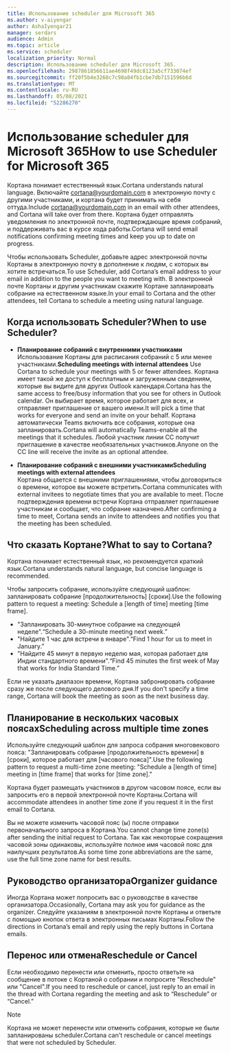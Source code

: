 ```yaml
---
title: Использование scheduler для Microsoft 365
ms.author: v-aiyengar
author: AshaIyengar21
manager: serdars
audience: Admin
ms.topic: article
ms.service: scheduler
localization_priority: Normal
description: Использование scheduler для Microsoft 365.
ms.openlocfilehash: 2987861856611ae4698f49dc8123a5cf733074ef
ms.sourcegitcommit: ff20f5b4e3268c7c98a84fb1cbe7db7151596b6d
ms.translationtype: MT
ms.contentlocale: ru-RU
ms.lasthandoff: 05/08/2021
ms.locfileid: "52286270"
---
```

# <a name="how-to-use-scheduler-for-microsoft-365"></a><span data-ttu-id="6eeca-103">Использование scheduler для Microsoft 365</span><span class="sxs-lookup"><span data-stu-id="6eeca-103">How to use Scheduler for Microsoft 365</span></span>

<span data-ttu-id="6eeca-104">Кортана понимает естественный язык.</span><span class="sxs-lookup"><span data-stu-id="6eeca-104">Cortana understands natural language.</span></span> <span data-ttu-id="6eeca-105">Включайте cortana@yourdomain.com в электронную почту с другими участниками, и кортана будет принимать на себя оттуда.</span><span class="sxs-lookup"><span data-stu-id="6eeca-105">Include cortana@yourdomain.com in an email with other attendees, and Cortana will take over from there.</span></span> <span data-ttu-id="6eeca-106">Кортана будет отправлять уведомления по электронной почте, подтверждающие время собраний, и поддерживать вас в курсе хода работы.</span><span class="sxs-lookup"><span data-stu-id="6eeca-106">Cortana will send email notifications confirming meeting times and keep you up to date on progress.</span></span>

<span data-ttu-id="6eeca-107">Чтобы использовать Scheduler, добавьте адрес электронной почты Кортаны в электронную почту в дополнение к людям, с которых вы хотите встречаться.</span><span class="sxs-lookup"><span data-stu-id="6eeca-107">To use Scheduler, add Cortana’s email address to your email in addition to the people you want to meeting with.</span></span> <span data-ttu-id="6eeca-108">В электронной почте Кортаны и другим участникам скажите Кортане запланировать собрание на естественном языке.</span><span class="sxs-lookup"><span data-stu-id="6eeca-108">In your email to Cortana and the other attendees, tell Cortana to schedule a meeting using natural language.</span></span>  

## <a name="when-to-use-scheduler"></a><span data-ttu-id="6eeca-109">Когда использовать Scheduler?</span><span class="sxs-lookup"><span data-stu-id="6eeca-109">When to use Scheduler?</span></span>

- <span data-ttu-id="6eeca-110">**Планирование собраний с внутренними участниками** Использование Кортаны для расписания собраний с 5 или менее участниками.</span><span class="sxs-lookup"><span data-stu-id="6eeca-110">**Scheduling meetings with internal attendees** Use Cortana to schedule your meetings with 5 or fewer attendees.</span></span> <span data-ttu-id="6eeca-111">Кортана имеет такой же доступ к бесплатным и загруженным сведениям, которые вы видите для других Outlook календаря.</span><span class="sxs-lookup"><span data-stu-id="6eeca-111">Cortana has the same access to free/busy information that you see for others in Outlook calendar.</span></span> <span data-ttu-id="6eeca-112">Он выбирает время, которое работает для всех, и отправляет приглашение от вашего имени.</span><span class="sxs-lookup"><span data-stu-id="6eeca-112">It will pick a time that works for everyone and send an invite on your behalf.</span></span> <span data-ttu-id="6eeca-113">Кортана автоматически Teams включить все собрания, которые она запланировать.</span><span class="sxs-lookup"><span data-stu-id="6eeca-113">Cortana will automatically Teams-enable all the meetings that it schedules.</span></span> <span data-ttu-id="6eeca-114">Любой участник линии CC получит приглашение в качестве необязательных участников.</span><span class="sxs-lookup"><span data-stu-id="6eeca-114">Anyone on the CC line will receive the invite as an optional attendee.</span></span>  

- <span data-ttu-id="6eeca-115">**Планирование собраний с внешними участниками**</span><span class="sxs-lookup"><span data-stu-id="6eeca-115">**Scheduling meetings with external attendees**</span></span>  
<span data-ttu-id="6eeca-116">Кортана общается с внешними приглашениями, чтобы договориться о времени, которое вы можете встретить.</span><span class="sxs-lookup"><span data-stu-id="6eeca-116">Cortana communicates with external invitees to negotiate times that you are available to meet.</span></span> <span data-ttu-id="6eeca-117">После подтверждения времени встречи Кортана отправляет приглашение участникам и сообщает, что собрание назначено.</span><span class="sxs-lookup"><span data-stu-id="6eeca-117">After confirming a time to meet, Cortana sends an invite to attendees and notifies you that the meeting has been scheduled.</span></span>

## <a name="what-to-say-to-cortana"></a><span data-ttu-id="6eeca-118">Что сказать Кортане?</span><span class="sxs-lookup"><span data-stu-id="6eeca-118">What to say to Cortana?</span></span>

<span data-ttu-id="6eeca-119">Кортана понимает естественный язык, но рекомендуется краткий язык.</span><span class="sxs-lookup"><span data-stu-id="6eeca-119">Cortana understands natural language, but concise language is recommended.</span></span> 

<span data-ttu-id="6eeca-120">Чтобы запросить собрание, используйте следующий шаблон: запланировать собрание [продолжительность] [сроки].</span><span class="sxs-lookup"><span data-stu-id="6eeca-120">Use the following pattern to request a meeting: Schedule a [length of time] meeting [time frame].</span></span>  

- <span data-ttu-id="6eeca-121">"Запланировать 30-минутное собрание на следующей неделе".</span><span class="sxs-lookup"><span data-stu-id="6eeca-121">“Schedule a 30-minute meeting next week.”</span></span>  
- <span data-ttu-id="6eeca-122">"Найдите 1 час для встречи в январе".</span><span class="sxs-lookup"><span data-stu-id="6eeca-122">“Find 1 hour for us to meet in January.”</span></span> 
- <span data-ttu-id="6eeca-123">"Найдите 45 минут в первую неделю мая, которая работает для Индии стандартного времени".</span><span class="sxs-lookup"><span data-stu-id="6eeca-123">“Find 45 minutes the first week of May that works for India Standard Time.”</span></span> 

<span data-ttu-id="6eeca-124">Если не указать диапазон времени, Кортана забронировать собрание сразу же после следующего делового дня.</span><span class="sxs-lookup"><span data-stu-id="6eeca-124">If you don't specify a time range, Cortana will book the meeting as soon as the next business day.</span></span>

## <a name="scheduling-across-multiple-time-zones"></a><span data-ttu-id="6eeca-125">Планирование в нескольких часовых поясах</span><span class="sxs-lookup"><span data-stu-id="6eeca-125">Scheduling across multiple time zones</span></span>

<span data-ttu-id="6eeca-126">Используйте следующий шаблон для запроса собрания многовекового пояса: "Запланировать собрание [продолжительность времени] в [сроки], которое работает для [часового пояса]".</span><span class="sxs-lookup"><span data-stu-id="6eeca-126">Use the following pattern to request a multi-time zone meeting: "Schedule a [length of time] meeting in [time frame] that works for [time zone]."</span></span> 

<span data-ttu-id="6eeca-127">Кортана будет размещать участников в другом часовом поясе, если вы запросить его в первой электронной почте Кортаны.</span><span class="sxs-lookup"><span data-stu-id="6eeca-127">Cortana will accommodate attendees in another time zone if you request it in the first email to Cortana.</span></span>  

<span data-ttu-id="6eeca-128">Вы не можете изменить часовой пояс (ы) после отправки первоначального запроса в Кортана.</span><span class="sxs-lookup"><span data-stu-id="6eeca-128">You cannot change time zone(s) after sending the initial request to Cortana.</span></span> <span data-ttu-id="6eeca-129">Так как некоторые сокращения часовой зоны одинаковы, используйте полное имя часовой пояс для наилучших результатов.</span><span class="sxs-lookup"><span data-stu-id="6eeca-129">As some time zone abbreviations are the same, use the full time zone name for best results.</span></span>  

## <a name="organizer-guidance"></a><span data-ttu-id="6eeca-130">Руководство организатора</span><span class="sxs-lookup"><span data-stu-id="6eeca-130">Organizer guidance</span></span>

<span data-ttu-id="6eeca-131">Иногда Кортана может попросить вас о руководстве в качестве организатора.</span><span class="sxs-lookup"><span data-stu-id="6eeca-131">Occasionally, Cortana may ask you for guidance as the organizer.</span></span> <span data-ttu-id="6eeca-132">Следуйте указаниям в электронной почте Кортаны и ответьте с помощью кнопок ответа в электронных письмах Кортаны.</span><span class="sxs-lookup"><span data-stu-id="6eeca-132">Follow the directions in Cortana’s email and reply using the reply buttons in Cortana emails.</span></span>

## <a name="reschedule-or-cancel"></a><span data-ttu-id="6eeca-133">Перенос или отмена</span><span class="sxs-lookup"><span data-stu-id="6eeca-133">Reschedule or Cancel</span></span>

<span data-ttu-id="6eeca-134">Если необходимо перенести или отменить, просто ответьте на сообщение в потоке с Кортаной о собрании и попросите "Reschedule" или "Cancel".</span><span class="sxs-lookup"><span data-stu-id="6eeca-134">If you need to reschedule or cancel, just reply to an email in the thread with Cortana regarding the meeting and ask to “Reschedule” or “Cancel.”</span></span> 

> [!NOTE]
> <span data-ttu-id="6eeca-135">Кортана не может перенести или отменить собрания, которые не были запланированы scheduler.</span><span class="sxs-lookup"><span data-stu-id="6eeca-135">Cortana can't reschedule or cancel meetings that were not scheduled by Scheduler.</span></span>  
